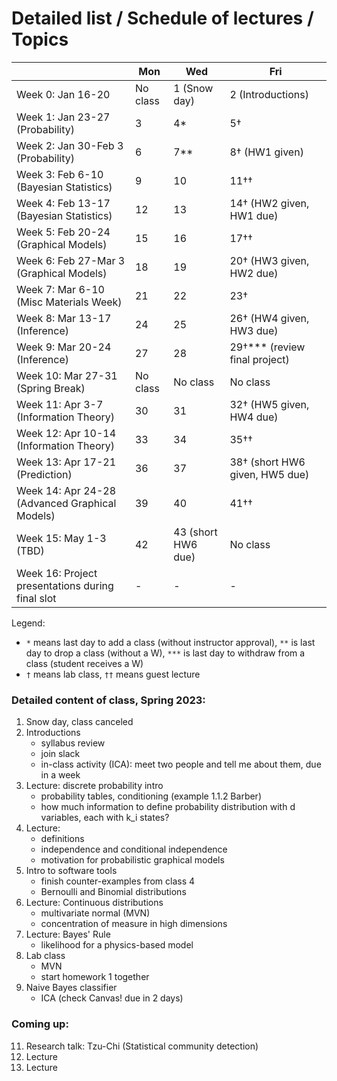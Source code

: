 # Detailed list / Schedule of lectures / Topics

| |Mon|Wed|Fri|
|-|-|-|-|
|Week 0: Jan 16-20 | No class | 1 (Snow day) | 2 (Introductions) |
|Week 1: Jan 23-27 (Probability) | 3 | 4* | 5† |
|Week 2: Jan 30-Feb 3 (Probability) | 6  | 7**  | 8† (HW1 given) |
|Week 3: Feb 6-10 (Bayesian Statistics)  | 9  | 10  | 11††  |
|Week 4: Feb 13-17 (Bayesian Statistics)  | 12  | 13  | 14† (HW2 given, HW1 due)|
|Week 5: Feb 20-24 (Graphical Models)  | 15  | 16  | 17††  |
|Week 6: Feb 27-Mar 3 (Graphical Models) | 18  | 19  |  20† (HW3 given, HW2 due) |
|Week 7: Mar 6-10 (Misc Materials Week)  |  21 | 22  | 23†  |
|Week 8: Mar 13-17 (Inference)  | 24  | 25  | 26† (HW4 given, HW3 due) |
|Week 9: Mar 20-24 (Inference)  | 27 | 28  | 29†*** (review final project) |
|Week 10: Mar 27-31 (Spring Break) | No class  | No class  | No class  |
|Week 11: Apr 3-7 (Information Theory)  | 30  | 31  | 32† (HW5 given, HW4 due) |
|Week 12: Apr 10-14 (Information Theory)  | 33  |  34 | 35††  |
|Week 13: Apr 17-21 (Prediction)  | 36  |  37 | 38† (short HW6 given, HW5 due) |
|Week 14: Apr 24-28 (Advanced Graphical Models) |  39 | 40  | 41††  |
|Week 15: May 1-3 (TBD) | 42  | 43 (short HW6 due)  |  No class  |
|Week 16: Project presentations during final slot | -  | -  |  -  |


Legend: 
* `*` means last day to add a class (without instructor approval), `**` is last day to drop a class (without a W), `***` is last day to withdraw from a class (student receives a W)  
* `†` means lab class, `††` means guest lecture

### Detailed content of class, Spring 2023:
1. Snow day, class canceled
2. Introductions
    - syllabus review
    - join slack
    - in-class activity (ICA): meet two people and tell me about them, due in a week
3. Lecture: discrete probability intro
    - probability tables, conditioning (example 1.1.2 Barber)
    - how much information to define probability distribution with d variables, each with k_i states?
4. Lecture:
   - definitions
   - independence and conditional independence
   - motivation for probabilistic graphical models
5. Intro to software tools
   - finish counter-examples from class 4
   - Bernoulli and Binomial distributions
6. Lecture: Continuous distributions
   - multivariate normal (MVN)
   - concentration of measure in high dimensions
7. Lecture: Bayes' Rule
   - likelihood for a physics-based model
8. Lab class
   - MVN
   - start homework 1 together
9. Naive Bayes classifier
   - ICA (check Canvas! due in 2 days)

### Coming up:
11. Research talk: Tzu-Chi (Statistical community detection)
12. Lecture
13. Lecture


<!-- **11.** Guest lecture: Tzu-Chi (statistical community detection) -->
<!-- **16.** Guest lecture: Tyler Scott (Google Brain, stochastic embeddings) -->
<!-- **22.** Paper discussion -->
<!-- **33.** Guest lecture: Teo and Rileigh (advanced topics in inference) -->
<!-- **39.** Guest lecture: Nuttida Rungratsameetaweemana (recurrent neural network / how the brain processes information) -->

